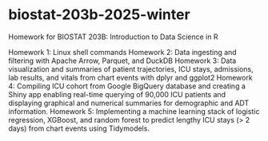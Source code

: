 # biostat-203b-2025-winter
Homework for BIOSTAT 203B: Introduction to Data Science in R

Homework 1: Linux shell commands
Homework 2: Data ingesting and filtering with Apache Arrow, Parquet, and DuckDB
Homework 3: Data visualization and summaries of patient trajectories, ICU stays, admissions, lab results, and vitals from chart events with dplyr and ggplot2
Homework 4: Compiling ICU cohort from Google BigQuery database and creating a Shiny app enabling real-time querying of 90,000 ICU patients and displaying graphical and numerical summaries for demographic and ADT information.
Homework 5: Implementing a machine learning stack of logistic regression, XGBoost, and random forest to predict lengthy ICU stays (> 2 days) from chart events using Tidymodels.
